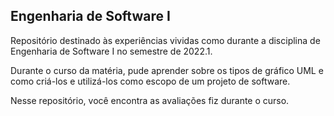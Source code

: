 ## Engenharia de Software I

Repositório destinado às experiências vividas como durante a disciplina de Engenharia de Software I no semestre de 2022.1.

Durante o curso da matéria, pude aprender sobre os tipos de gráfico UML e como criá-los e utilizá-los como escopo de um projeto de software.

Nesse repositório, você encontra as avaliações fiz durante o curso.